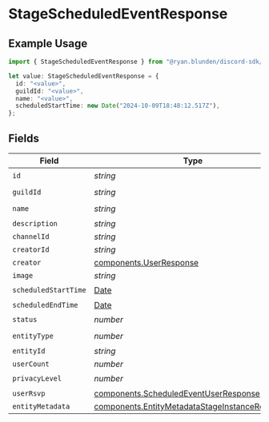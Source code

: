 # StageScheduledEventResponse

## Example Usage

```typescript
import { StageScheduledEventResponse } from "@ryan.blunden/discord-sdk/models/components";

let value: StageScheduledEventResponse = {
  id: "<value>",
  guildId: "<value>",
  name: "<value>",
  scheduledStartTime: new Date("2024-10-09T18:48:12.517Z"),
};
```

## Fields

| Field                                                                                                            | Type                                                                                                             | Required                                                                                                         | Description                                                                                                      |
| ---------------------------------------------------------------------------------------------------------------- | ---------------------------------------------------------------------------------------------------------------- | ---------------------------------------------------------------------------------------------------------------- | ---------------------------------------------------------------------------------------------------------------- |
| `id`                                                                                                             | *string*                                                                                                         | :heavy_check_mark:                                                                                               | N/A                                                                                                              |
| `guildId`                                                                                                        | *string*                                                                                                         | :heavy_check_mark:                                                                                               | N/A                                                                                                              |
| `name`                                                                                                           | *string*                                                                                                         | :heavy_check_mark:                                                                                               | N/A                                                                                                              |
| `description`                                                                                                    | *string*                                                                                                         | :heavy_minus_sign:                                                                                               | N/A                                                                                                              |
| `channelId`                                                                                                      | *string*                                                                                                         | :heavy_minus_sign:                                                                                               | N/A                                                                                                              |
| `creatorId`                                                                                                      | *string*                                                                                                         | :heavy_minus_sign:                                                                                               | N/A                                                                                                              |
| `creator`                                                                                                        | [components.UserResponse](../../models/components/userresponse.md)                                               | :heavy_minus_sign:                                                                                               | N/A                                                                                                              |
| `image`                                                                                                          | *string*                                                                                                         | :heavy_minus_sign:                                                                                               | N/A                                                                                                              |
| `scheduledStartTime`                                                                                             | [Date](https://developer.mozilla.org/en-US/docs/Web/JavaScript/Reference/Global_Objects/Date)                    | :heavy_check_mark:                                                                                               | N/A                                                                                                              |
| `scheduledEndTime`                                                                                               | [Date](https://developer.mozilla.org/en-US/docs/Web/JavaScript/Reference/Global_Objects/Date)                    | :heavy_minus_sign:                                                                                               | N/A                                                                                                              |
| `status`                                                                                                         | *number*                                                                                                         | :heavy_check_mark:                                                                                               | N/A                                                                                                              |
| `entityType`                                                                                                     | *number*                                                                                                         | :heavy_check_mark:                                                                                               | N/A                                                                                                              |
| `entityId`                                                                                                       | *string*                                                                                                         | :heavy_minus_sign:                                                                                               | N/A                                                                                                              |
| `userCount`                                                                                                      | *number*                                                                                                         | :heavy_minus_sign:                                                                                               | N/A                                                                                                              |
| `privacyLevel`                                                                                                   | *number*                                                                                                         | :heavy_check_mark:                                                                                               | N/A                                                                                                              |
| `userRsvp`                                                                                                       | [components.ScheduledEventUserResponse](../../models/components/scheduledeventuserresponse.md)                   | :heavy_minus_sign:                                                                                               | N/A                                                                                                              |
| `entityMetadata`                                                                                                 | [components.EntityMetadataStageInstanceResponse](../../models/components/entitymetadatastageinstanceresponse.md) | :heavy_minus_sign:                                                                                               | N/A                                                                                                              |